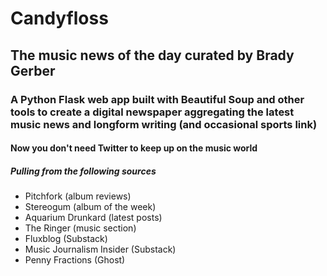# Candyfloss

## The music news of the day curated by Brady Gerber

### A Python Flask web app built with Beautiful Soup and other tools to create a digital newspaper aggregating the latest music news and longform writing (and occasional sports link)

#### Now you don't need Twitter to keep up on the music world

##### Pulling from the following sources

- Pitchfork (album reviews)
- Stereogum (album of the week)
- Aquarium Drunkard (latest posts)
- The Ringer (music section)
- Fluxblog (Substack)
- Music Journalism Insider (Substack)
- Penny Fractions (Ghost)
